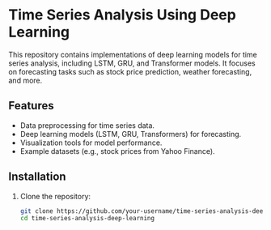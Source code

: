 # Time Series Analysis Using Deep Learning

This repository contains implementations of deep learning models for time series analysis, including LSTM, GRU, and Transformer models. It focuses on forecasting tasks such as stock price prediction, weather forecasting, and more.

## Features
- Data preprocessing for time series data.
- Deep learning models (LSTM, GRU, Transformers) for forecasting.
- Visualization tools for model performance.
- Example datasets (e.g., stock prices from Yahoo Finance).

## Installation
1. Clone the repository:
   ```bash
   git clone https://github.com/your-username/time-series-analysis-deep-learning.git
   cd time-series-analysis-deep-learning
